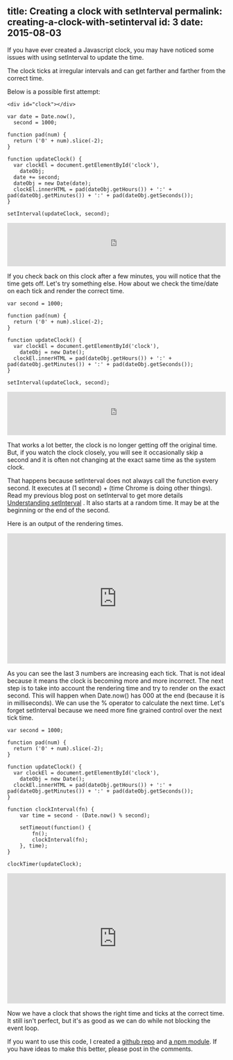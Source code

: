 title: Creating a clock with setInterval
permalink: creating-a-clock-with-setinterval
id: 3
date: 2015-08-03
---

If you have ever created a Javascript clock, you may have noticed some issues with using setInterval to update the time.
<!-- more -->
The clock ticks at irregular intervals and can get farther and farther from the correct time.

Below is a possible first attempt:

<pre><code class="html">&lt;div id="clock"&gt;&lt;/div&gt;
</code></pre>

<pre><code class="javascript">var date = Date.now(),
  second = 1000;

function pad(num) {
  return ('0' + num).slice(-2);
}

function updateClock() {
  var clockEl = document.getElementById('clock'),
    dateObj;
  date += second;
  dateObj = new Date(date);
  clockEl.innerHTML = pad(dateObj.getHours()) + ':' + pad(dateObj.getMinutes()) + ':' + pad(dateObj.getSeconds());
}

setInterval(updateClock, second);
</code></pre>

<iframe width="100%" height="100" src="https://jsfiddle.net/skvg2jvz/embedded/result%2Cjs%2Chtml/" allowfullscreen="allowfullscreen" frameborder="0"></iframe>

If you check back on this clock after a few minutes, you will notice that the time gets off. Let's try something else. How about we check the time/date on each tick and render the correct time.

<pre><code class="javascript">var second = 1000;

function pad(num) {
  return ('0' + num).slice(-2);
}

function updateClock() {
  var clockEl = document.getElementById('clock'),
    dateObj = new Date();
  clockEl.innerHTML = pad(dateObj.getHours()) + ':' + pad(dateObj.getMinutes()) + ':' + pad(dateObj.getSeconds());
}

setInterval(updateClock, second);
</code></pre>

<iframe width="100%" height="100" src="https://jsfiddle.net/skvg2jvz/1/embedded/result%2Cjs%2Chtml/" allowfullscreen="allowfullscreen" frameborder="0"></iframe>

That works a lot better, the clock is no longer getting off the original time. But, if you watch the clock closely, you will see it occasionally skip a second and it is often not changing at the exact same time as the system clock.

That happens because setInterval does not always call the function every second. It executes at (1 second) + (time Chrome is doing other things). Read my previous blog post on setInterval to get more details <a href="https://taylorhakes.com/2013/11/10/understanding-setinterval/">Understanding setInterval</a> . It also starts at a random time. It may be at the beginning or the end of the second.

Here is an output of the rendering times.
<iframe width="100%" height="300" src="https://jsfiddle.net/bv0bpLqg/embedded/result%2Cjs%2Chtml/" allowfullscreen="allowfullscreen" frameborder="0"></iframe>

As you can see the last 3 numbers are increasing each tick. That is not ideal because it means the clock is becoming more and more incorrect. The next step is to take into account the rendering time and try to render on the exact second. This will happen when Date.now() has 000 at the end (because it is in milliseconds). We can use the % operator to calculate the next time. Let's forget setInterval because we need more fine grained control over the next tick time.

<pre><code class="javascript">var second = 1000;

function pad(num) {
  return ('0' + num).slice(-2);
}

function updateClock() {
  var clockEl = document.getElementById('clock'),
    dateObj = new Date();
  clockEl.innerHTML = pad(dateObj.getHours()) + ':' + pad(dateObj.getMinutes()) + ':' + pad(dateObj.getSeconds());
}

function clockInterval(fn) {
    var time = second - (Date.now() % second);

    setTimeout(function() {
        fn();
        clockInterval(fn);
    }, time);
}

clockTimer(updateClock);
</code></pre>

<iframe width="100%" height="300" src="https://jsfiddle.net/qnqLzqtL/embedded/result%2Cjs%2Chtml/" allowfullscreen="allowfullscreen" frameborder="0"></iframe>

Now we have a clock that shows the right time and ticks at the correct time. It still isn't perfect, but it's as good as we can do while not blocking the event loop.

If you want to use this code, I created a <a href="https://github.com/taylorhakes/clock-interval" target="_blank">github repo</a> and <a href="https://www.npmjs.com/package/clock-interval" target="_blank">a npm module</a>. If you have ideas to make this better, please post in the comments.